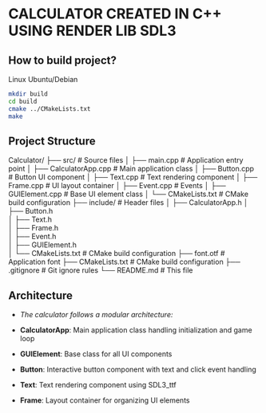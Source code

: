 # CALCULATOR CREATED IN C++ USING RENDER LIB SDL3

## How to build project?
Linux Ubuntu/Debian
```bash
mkdir build
cd build
cmake ../CMakeLists.txt
make
```

## Project Structure
Calculator/
├── src/                    # Source files
│   ├── main.cpp           # Application entry point
│   ├── CalculatorApp.cpp  # Main application class
│   ├── Button.cpp         # Button UI component
│   ├── Text.cpp           # Text rendering component
│   ├── Frame.cpp          # UI layout container
│   ├── Event.cpp          # Events
│   ├── GUIElement.cpp     # Base UI element class
│   └── CMakeLists.txt     # CMake build configuration
├── include/               # Header files
│   ├── CalculatorApp.h
│   ├── Button.h         
│   ├── Text.h           
│   ├── Frame.h          
│   ├── Event.h          
│   ├── GUIElement.h     
│   └── CMakeLists.txt     # CMake build configuration
├── font.otf         # Application font
├── CMakeLists.txt       # CMake build configuration
├── .gitignore          # Git ignore rules
└── README.md           # This file

## Architecture
- *The calculator follows a modular architecture:*

- **CalculatorApp**: Main application class handling initialization and game loop
- **GUIElement**: Base class for all UI components  
- **Button**: Interactive button component with text and click event handling
- **Text**: Text rendering component using SDL3_ttf
- **Frame**: Layout container for organizing UI elements

